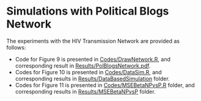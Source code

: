 # Simulations with Political Blogs Network

The experiments with the HIV Transmission Network are provided as follows:
* Code for Figure $9$ is presented in [Codes/DrawNetwork.R](https://github.com/anirbanc96/PrIsing/blob/main/Data/PolBlogs%20Network/Code/DrawNetwork.R), and corresponding result in [Results/PolBlogsNetwork.pdf](https://github.com/anirbanc96/PrIsing/blob/main/Data/PolBlogs%20Network/Results/PolBlogsNetwork.pdf).
* Codes for Figure $10$ is presented in [Codes/DataSim.R](https://github.com/anirbanc96/PrIsing/tree/main/Data/PolBlogs%20Network/Code), and corresponding results in [Results/DataBasedSimulation](https://github.com/anirbanc96/PrIsing/tree/main/Data/PolBlogs%20Network/Results/DataBased%20Simulation) folder.
* Codes for Figure $11$ is presented in [Codes/MSEBetaNPvsP.R](https://github.com/anirbanc96/PrIsing/blob/main/Data/PolBlogs%20Network/Code/MSEBetaNPvsP.R) folder, and corresponding results in [Results/MSEBetaNPvsP](https://github.com/anirbanc96/PrIsing/tree/main/Data/PolBlogs%20Network/Results/MSEBetaNPvsP) folder.
